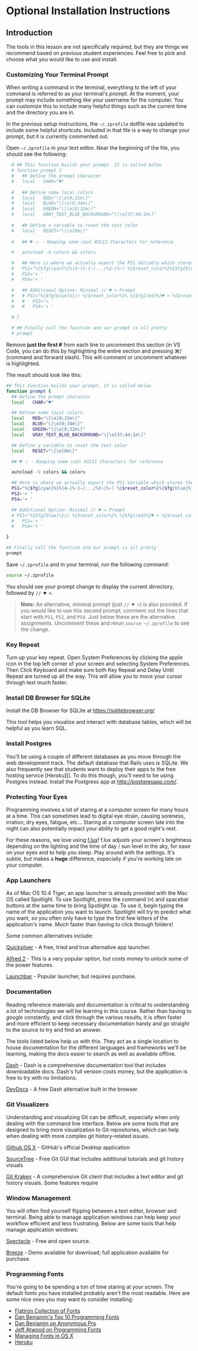 # Optional Installation Instructions

## Introduction

The tools in this lesson are not specifically required, but they are things we
recommend based on previous student experiences. Feel free to pick and choose
what you would like to use and install.

### Customizing Your Terminal Prompt

When writing a command in the terminal, everything to the left of your command
is referred to as your terminal's _prompt_. At the moment, your prompt may include
something like your username for the computer. You can customize this to include many
helpful things such as the current time and the directory you are in.

In the previous setup instructions, the `~/.zprofile` dotfile was updated to
include some helpful shortcuts. Included in that file is a way to change your prompt,
but it is currently commented out.

Open `~/.zprofile` in your text editor. Near the beginning of the file, you
should see the following:

```sh
  # ## This function builds your prompt. It is called below
  # function prompt {
  #   ## Define the prompt character
  #   local   CHAR="♥"
  
  #   ## Define some local colors
  #   local   RED="\[\e[0;31m\]"
  #   local   BLUE="\[\e[0;34m\]"
  #   local   GREEN="\[\e[0;32m\]"
  #   local   GRAY_TEXT_BLUE_BACKGROUND="\[\e[37;44;1m\]"
  
  #   ## Define a variable to reset the text color
  #   local   RESET="\[\e[0m\]"
  
  #   ## ♥ ☆ - Keeping some cool ASCII Characters for reference

  #   autoload -U colors && colors

  #   ## Here is where we actually export the PS1 Variable which stores the text for your prompt
  #   PS1="%{$fg[cyan]%}%(4~|%-1~/.../%2~|%~) %{$reset_color%}%{$fg[blue]%}// %{$reset_color%}% %{$fg[red]%}♥ > %{$reset_color%}% "
  #   PS2='> '
  #   PS4='+ '

  #   ## Additional Option: Minimal // ♥ > Prompt
  #   # PS1="%{$fg[blue]%}// %{$reset_color%}% %{$fg[red]%}♥ > %{$reset_color%}%  "
  #   #   PS2='> '
  #   #   PS4='+ '

  # }

  # ## Finally call the function and our prompt is all pretty
  # prompt
  ```

  Remove **just the first #** from each line to uncomment this section (in VS Code,
  you can do this by highlighting the entire section and pressing ⌘/ (command
  and forward slash). This will comment or uncomment whatever is highlighted.

  The result should look like this:

  ```sh
  ## This function builds your prompt. It is called below
  function prompt {
    ## Define the prompt character
    local   CHAR="♥"
  
    ## Define some local colors
    local   RED="\[\e[0;31m\]"
    local   BLUE="\[\e[0;34m\]"
    local   GREEN="\[\e[0;32m\]"
    local   GRAY_TEXT_BLUE_BACKGROUND="\[\e[37;44;1m\]"
  
    ## Define a variable to reset the text color
    local   RESET="\[\e[0m\]"
  
    ## ♥ ☆ - Keeping some cool ASCII Characters for reference

    autoload -U colors && colors

    ## Here is where we actually export the PS1 Variable which stores the text for your prompt
    PS1="%{$fg[cyan]%}%(4~|%-1~/.../%2~|%~) %{$reset_color%}%{$fg[blue]%}// %{$reset_color%}% %{$fg[red]%}♥ > %{$reset_color%}% "
    PS2='> '
    PS4='+ '

    ## Additional Option: Minimal // ♥ > Prompt
    # PS1="%{$fg[blue]%}// %{$reset_color%}% %{$fg[red]%}♥ > %{$reset_color%}%  "
    #   PS2='> '
    #   PS4='+ '

  }

  ## Finally call the function and our prompt is all pretty
  prompt
  ```

  Save `~/.zprofile` and in your terminal, run the following command:

  ```sh
  source ~/.zprofile
  ```

  You should see your prompt change to display the current dirrectory, followed by `// ♥ >`.

  > **Note:** An alternative, minimal prompt (just `// ♥ >`) is also provided. If you
  > would like to use this second prompt, comment out the lines that start with
  > `PS1`, `PS2`, and `PS4`. Just below these are the alternative assignments.
  > Uncomment these and rerun `source ~/.zprofile` to see the change.

### Key Repeat

Turn up your key repeat. Open System Preferences by clicking the apple icon in
the top left corner of your screen and selecting System Preferences. Then Click
Keyboard and make sure both Key Repeat and Delay Until Repeat are turned up all
the way. This will allow you to move your cursor through text much faster.

### Install DB Browser for SQLite

Install the DB Browser for SQLite at https://sqlitebrowser.org/

This tool helps you visualize and interact with database tables, which will be
helpful as you learn SQL.

### Install Postgres

You’ll be using a couple of different databases as you move through the web
development track. The default database that Rails uses is SQLite. We also
frequently see that students want to deploy their apps to the free hosting
service [Heroku][]. To do this though, you’ll need to be using Postgres instead.
Install the Postgress app at http://postgresapp.com/.

### Protecting Your Eyes

Programming involves a lot of staring at a computer screen for many hours at a
time. This can sometimes lead to digital eye strain, causing soreness, irration,
dry eyes, fatigue, etc... Staring at a computer screen late into the night can
also potentially impact your ability to get a good night's rest.

For these reasons, we love using [f.lux](https://justgetflux.com/)! f.lux
adjusts your screen's brightness depending on the lighting and the time of day /
sun level in the sky, for ease on your eyes and to help you sleep. Play around
with the settings. It's subtle, but makes a **huge** difference, especially if
you're working late on your computer.

### App Launchers

As of Mac OS 10.4 Tiger, an app launcher is already provided with the Mac OS
called Spotlight. To use Spotlight, press the command (`⌘`) and spacebar buttons
at the same time to bring Spotlight up. To use it, begin typing the name of the
application you want to launch. Spotlight will try to predict what you want, so
you often only have to type the first few letters of the application's name. Much
faster than having to click through folders!

Some common alternatives include:

[Quicksilver](http://qsapp.com/) - A free, tried and true alternative app launcher.

[Alfred 2](http://www.alfredapp.com/) - This is a very popular option, but costs
money to unlock some of the power features.

[Launchbar](http://www.obdev.at/products/launchbar/index.html) - Popular launcher, but requires purchase.

### Documentation

Reading reference materials and documentation is critical to understanding a lot
of technologies we will be learning in this course. Rather than having to
_google_ constantly, and click through the various results, it is often faster
and more efficient to keep necessary documentation handy and go straight to the
source to try and find an answer.

The tools listed below help us with this. They act as a single location to house
documentation for the different languages and frameworks we'll be learning, making
the docs easier to search as well as available offline.

[Dash](http://kapeli.com/dash) - Dash is a comprehensive documentation tool that
includes downloadable docs. Dash's full version costs money, but the application
is free to try with no limitations.

[DevDocs](http://devdocs.io/) - A free Dash alternative built in the browser.

### Git Visualizers

Understanding and visualizing Git can be difficult, especially when only dealing
with the command line interface. Below are some tools that are designed to bring
more visualization to Git repositories, which can help when dealing with more
complex git history-related issues.

[Github OS X](https://desktop.github.com/) - GitHub's official Desktop application

[SourceTree](http://www.sourcetreeapp.com/) - Free Git GUI that includes additional tutorials and git history visuals

[Git Kraken](https://www.gitkraken.com/) - A comprehensive Git client that includes
a text editor and git history visuals. Some features require 

### Window Management

You will often find yourself flipping between a text editor, browser and
terminal. Being able to manage application windows can help keep your workflow
efficient and less frustrating. Below are some tools that help manage
application windows:

[Spectacle](http://spectacleapp.com/) - Free and open source.

[Breeze](http://www.autumnapps.com/breeze/) - Demo available for download; full application available for purchase.

### Programming Fonts

You're going to be spending a ton of time staring at your screen. The default
fonts you have installed probably aren't the most readable. Here are some nice
ones you may want to consider installing:

- [Flatiron Collection of Fonts](http://flatiron-school.s3.amazonaws.com/resources/programming%20fonts.zip)
- [Dan Benjamin's Top 10 Programming Fonts](http://hivelogic.com/articles/top-10-programming-fonts/)
- [Dan Benjamin on Anonymous Pro](http://hivelogic.com/articles/anonymous-pro-programming-monospace-font)
- [Jeff Atwood on Programming Fonts](http://www.codinghorror.com/blog/2007/10/revisiting-programming-fonts.html)
- [Managing Fonts in OS X](http://support.apple.com/kb/ht2435)
- [Heroku](https://www.heroku.com/)